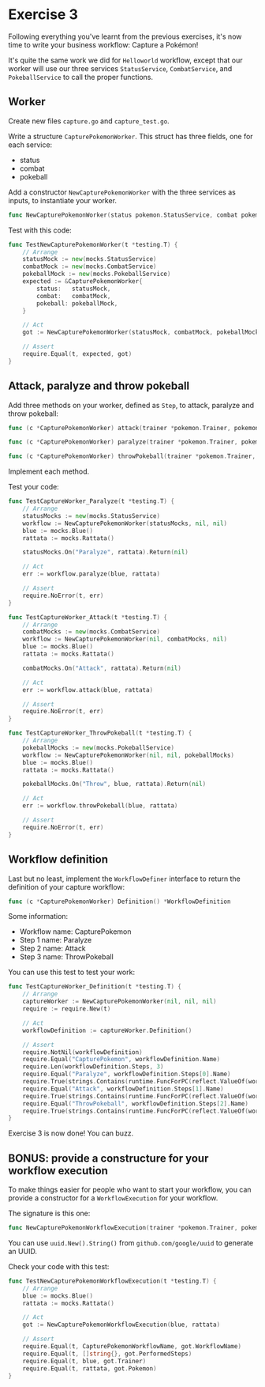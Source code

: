 # Exercise 3

Following everything you've learnt from the previous exercises, it's now time to write your business workflow: Capture a Pokémon!

It's quite the same work we did for `Helloworld` workflow, except that our worker will use our three services `StatusService`, `CombatService`, and `PokeballService` to call the proper functions.

## Worker

Create new files `capture.go` and `capture_test.go`.

Write a structure `CapturePokemonWorker`. This struct has three fields, one for each service:
- status
- combat
- pokeball

Add a constructor `NewCapturePokemonWorker` with the three services as inputs, to instantiate your worker.

```go
func NewCapturePokemonWorker(status pokemon.StatusService, combat pokemon.CombatService, pokeball pokemon.PokeballService) *CapturePokemonWorker
```

Test with this code:

```go
func TestNewCapturePokemonWorker(t *testing.T) {
	// Arrange
	statusMock := new(mocks.StatusService)
	combatMock := new(mocks.CombatService)
	pokeballMock := new(mocks.PokeballService)
	expected := &CapturePokemonWorker{
		status:   statusMock,
		combat:   combatMock,
		pokeball: pokeballMock,
	}

	// Act
	got := NewCapturePokemonWorker(statusMock, combatMock, pokeballMock)

	// Assert
	require.Equal(t, expected, got)
}
```

## Attack, paralyze and throw pokeball

Add three methods on your worker, defined as `Step`, to attack, paralyze and throw pokeball:

```go
func (c *CapturePokemonWorker) attack(trainer *pokemon.Trainer, pokemon *pokemon.Pokemon) error

func (c *CapturePokemonWorker) paralyze(trainer *pokemon.Trainer, pokemon *pokemon.Pokemon) error

func (c *CapturePokemonWorker) throwPokeball(trainer *pokemon.Trainer, pokemon *pokemon.Pokemon) error
```

Implement each method.

Test your code:

```go
func TestCaptureWorker_Paralyze(t *testing.T) {
	// Arrange
	statusMocks := new(mocks.StatusService)
	workflow := NewCapturePokemonWorker(statusMocks, nil, nil)
	blue := mocks.Blue()
	rattata := mocks.Rattata()

	statusMocks.On("Paralyze", rattata).Return(nil)

	// Act
	err := workflow.paralyze(blue, rattata)

	// Assert
	require.NoError(t, err)
}

func TestCaptureWorker_Attack(t *testing.T) {
	// Arrange
	combatMocks := new(mocks.CombatService)
	workflow := NewCapturePokemonWorker(nil, combatMocks, nil)
	blue := mocks.Blue()
	rattata := mocks.Rattata()

	combatMocks.On("Attack", rattata).Return(nil)

	// Act
	err := workflow.attack(blue, rattata)

	// Assert
	require.NoError(t, err)
}

func TestCaptureWorker_ThrowPokeball(t *testing.T) {
	// Arrange
	pokeballMocks := new(mocks.PokeballService)
	workflow := NewCapturePokemonWorker(nil, nil, pokeballMocks)
	blue := mocks.Blue()
	rattata := mocks.Rattata()

	pokeballMocks.On("Throw", blue, rattata).Return(nil)

	// Act
	err := workflow.throwPokeball(blue, rattata)

	// Assert
	require.NoError(t, err)
}
```

## Workflow definition

Last but no least, implement the `WorkflowDefiner` interface to return the definition of your capture workflow:

```go
func (c *CapturePokemonWorker) Definition() *WorkflowDefinition
```

Some information:
- Workflow name: CapturePokemon
- Step 1 name: Paralyze
- Step 2 name: Attack
- Step 3 name: ThrowPokeball

You can use this test to test your work:

```go
func TestCaptureWorker_Definition(t *testing.T) {
	// Arrange
	captureWorker := NewCapturePokemonWorker(nil, nil, nil)
	require := require.New(t)

	// Act
	workflowDefinition := captureWorker.Definition()

	// Assert
	require.NotNil(workflowDefinition)
	require.Equal("CapturePokemon", workflowDefinition.Name)
	require.Len(workflowDefinition.Steps, 3)
	require.Equal("Paralyze", workflowDefinition.Steps[0].Name)
	require.True(strings.Contains(runtime.FuncForPC(reflect.ValueOf(workflowDefinition.Steps[0].Do).Pointer()).Name(), "paralyze"))
	require.Equal("Attack", workflowDefinition.Steps[1].Name)
	require.True(strings.Contains(runtime.FuncForPC(reflect.ValueOf(workflowDefinition.Steps[1].Do).Pointer()).Name(), "attack"))
	require.Equal("ThrowPokeball", workflowDefinition.Steps[2].Name)
	require.True(strings.Contains(runtime.FuncForPC(reflect.ValueOf(workflowDefinition.Steps[2].Do).Pointer()).Name(), "throwPokeball"))
}
```


Exercise 3 is now done! You can buzz.

## BONUS: provide a constructure for your workflow execution

To make things easier for people who want to start your workflow, you can provide a constructor for a `WorkflowExecution` for your workflow.

The signature is this one:

```go
func NewCapturePokemonWorkflowExecution(trainer *pokemon.Trainer, pokemon *pokemon.Pokemon) *WorkflowExecution
```

You can use `uuid.New().String()` from `github.com/google/uuid` to generate an UUID.

Check your code with this test:

```go
func TestNewCapturePokemonWorkflowExecution(t *testing.T) {
	// Arrange
	blue := mocks.Blue()
	rattata := mocks.Rattata()

	// Act
	got := NewCapturePokemonWorkflowExecution(blue, rattata)

	// Assert
	require.Equal(t, CapturePokemonWorkflowName, got.WorkflowName)
	require.Equal(t, []string{}, got.PerformedSteps)
	require.Equal(t, blue, got.Trainer)
	require.Equal(t, rattata, got.Pokemon)
}
```